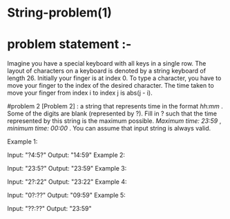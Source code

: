 # String-problem(1)
# problem statement :-
Imagine you have a special keyboard with all keys in a single row. The layout of characters on a keyboard is denoted by a string keyboard of length 26. Initially your finger is at index 0. To type a character, you have to move your finger to the index of the desired character. The time taken to move your finger from index i to index j is abs(j - i).

#problem 2
[Problem 2] : a string that represents time in the format *hh:mm* . Some of the digits are blank (represented by ?). Fill in ? such that the time represented by this string is the maximum possible. *Maximum time: 23:59* , *minimum time: 00:00* . You can assume that input string is always valid.

Example 1:

Input: "?4:5?"
Output: "14:59"
Example 2:

Input: "23:5?"
Output: "23:59"
Example 3:

Input: "2?:22"
Output: "23:22"
Example 4:

Input: "0?:??"
Output: "09:59"
Example 5:

Input: "??:??"
Output: "23:59"
